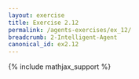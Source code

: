 ```yaml
---
layout: exercise
title: Exercise 2.12
permalink: /agents-exercises/ex_12/
breadcrumb: 2-Intelligent-Agent
canonical_id: ex2.12
---
```


{% include mathjax_support %}
